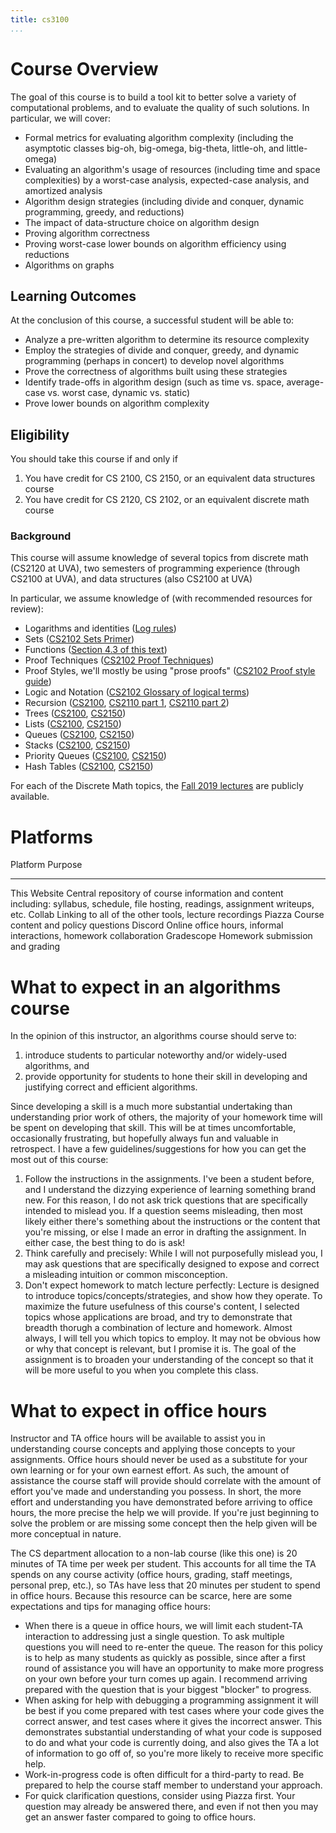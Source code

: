 ```yaml
---
title: cs3100
...
```



# Course Overview 

The goal of this course is to build a tool kit to better solve a variety of computational problems, and to evaluate the quality of such solutions. In particular, we will cover:

- Formal metrics for evaluating algorithm complexity (including the asymptotic classes big-oh, big-omega, big-theta, little-oh, and little-omega)
- Evaluating an algorithm's usage of resources (including time and space complexities) by a worst-case analysis, expected-case analysis, and amortized analysis
- Algorithm design strategies (including divide and conquer, dynamic programming, greedy, and reductions)
- The impact of data-structure choice on algorithm design
- Proving algorithm correctness
- Proving worst-case lower bounds on algorithm efficiency using reductions
- Algorithms on graphs

## Learning Outcomes

At the conclusion of this course, a successful student will be able to:

- Analyze a pre-written algorithm to determine its resource complexity
- Employ the strategies of divide and conquer, greedy, and dynamic programming (perhaps in concert) to develop novel algorithms
- Prove the correctness of algorithms built using these strategies
- Identify trade-offs in algorithm design (such as time vs. space, average-case vs. worst case, dynamic vs. static)
- Prove lower bounds on algorithm complexity



## Eligibility

You should take this course if and only if

1. You have credit for CS 2100, CS 2150, or an equivalent data structures course
1. You have credit for CS 2120, CS 2102, or an equivalent discrete math course


### Background

This course will assume knowledge of several topics from discrete math (CS2120 at UVA), two semesters of programming experience (through CS2100 at UVA), and data structures (also CS2100 at UVA)

In particular, we assume knowledge of (with recommended resources for review):

- Logarithms and identities ([Log rules](https://en.wikipedia.org/wiki/List_of_logarithmic_identities))
- Sets ([CS2102 Sets Primer](https://www.cs.virginia.edu/~njb2b/cs2120/f2021/sets.html))
- Functions ([Section 4.3 of this text](http://www.cs.virginia.edu/~njb2b/cs2120/f2021/files/mcs.pdf))
- Proof Techniques ([CS2102 Proof Techniques](http://www.cs.virginia.edu/~njb2b/cs2120/f2021/techniques-q8.html))
- Proof Styles, we'll mostly be using "prose proofs" ([CS2102 Proof style guide](http://www.cs.virginia.edu/~njb2b/cs2120/f2021/proofs.html))
- Logic and Notation ([CS2102 Glossary of logical terms](http://www.cs.virginia.edu/~njb2b/cs2120/f2021/glossary.html))
- Recursion ([CS2100](https://markfloryan.github.io/dsa1/slides/04-trees.html#/3/1), [CS2110 part 1](https://deternitydx.github.io/uvacs4102/pdfs/31-recursion.pdf), [CS2110 part 2](https://deternitydx.github.io/uvacs4102/pdfs/32-recursion.pdf))
- Trees ([CS2100](https://markfloryan.github.io/dsa1/slides/04-trees.html#/), [CS2150](https://aaronbloomfield.github.io/pdr/slides/05-trees.html#/))
- Lists ([CS2100](https://markfloryan.github.io/dsa1/slides/02-lists.html#/), [CS2150]())
- Queues ([CS2100](https://markfloryan.github.io/dsa1/slides/02-lists.html#/queues), [CS2150](https://aaronbloomfield.github.io/pdr/slides/02-lists.html#/queues))
- Stacks ([CS2100](https://markfloryan.github.io/dsa1/slides/02-lists.html#/stacks), [CS2150](https://aaronbloomfield.github.io/pdr/slides/02-lists.html#/stacks))
- Priority Queues ([CS2100](https://markfloryan.github.io/dsa1/slides/07-priorityqueues.html#/), [CS2150](https://aaronbloomfield.github.io/pdr/slides/10-heaps-huffman.html#/cover))
- Hash Tables ([CS2100](https://markfloryan.github.io/dsa1/slides/06-hashing.html#/), [CS2150](https://aaronbloomfield.github.io/pdr/slides/06-hashes.html#/cover))

For each of the Discrete Math topics, the [Fall 2019 lectures](http://www.cs.virginia.edu/luther/DMT1/F2019/schedule.html) are publicly available.

# Platforms

Platform                    Purpose
-------------------------   ----------------------------------------------
This Website                Central repository of course information and content including: syllabus, schedule, file hosting, readings, assignment writeups, etc.
Collab                      Linking to all of the other tools, lecture recordings
Piazza                      Course content and policy questions
Discord                     Online office hours, informal interactions, homework collaboration
Gradescope                  Homework submission and grading


# What to expect in an algorithms course

In the opinion of this instructor, an algorithms course should serve to:

1. introduce students to particular noteworthy and/or widely-used algorithms, and
1. provide opportunity for students to hone their skill in developing and justifying correct and efficient algorithms.

Since developing a skill is a much more substantial undertaking than understanding prior work of others, the majority of your homework time will be spent on developing that skill. This will be at times uncomfortable, occasionally frustrating, but hopefully always fun and valuable in retrospect. I have a few guidelines/suggestions for how you can get the most out of this course:

1. Follow the instructions in the assignments. I've been a student before, and I understand the dizzying experience of learning something brand new. For this reason, I do not ask trick questions that are specifically intended to mislead you. If a question seems misleading, then most likely either there's something about the instructions or the content that you're missing, or else I made an error in drafting the assignment. In either case, the best thing to do is ask!
1. Think carefully and precisely: While I will not purposefully mislead you, I may ask questions that are specifically designed to expose and correct a misleading intuition or common misconception.
1. Don't expect homework to match lecture perfectly: Lecture is designed to introduce topics/concepts/strategies, and show how they operate. To maximize the future usefulness of this course's content, I selected topics whose applications are broad, and try to demonstrate that breadth thorugh a combination of lecture and homework. Almost always, I will tell you which topics to employ. It may not be obvious how or why that concept is relevant, but I promise it is. The goal of the assignment is to broaden your understanding of the concept so that it will be more useful to you when you complete this class.



# What to expect in office hours

Instructor and TA office hours will be available to assist you in understanding course concepts and applying those concepts to your assignments. Office hours should never be used as a substitute for your own learning or for your own earnest effort. As such, the amount of assistance the course staff will provide should correlate with the amount of effort you've made and understanding you possess. In short, the more effort and understanding you have demonstrated before arriving to office hours, the more precise the help we will provide. If you're just beginning to solve the problem or are missing some concept then the help given will be more conceptual in nature.

The CS department allocation to a non-lab course (like this one) is 20 minutes of TA time per week per student. This accounts for all time the TA spends on any course activity (office hours, grading, staff meetings, personal prep, etc.), so TAs have less that 20 minutes per student to spend in office hours. Because this resource can be scarce, here are some expectations and tips for managing office hours:

-  When there is a queue in office hours, we will limit each student-TA interaction to addressing just a single question. To ask multiple questions you will need to re-enter the queue. The reason for this policy is to help as many students as quickly as possible, since after a first round of assistance you will have an opportunity to make more progress on your own before your turn comes up again. I recommend arriving prepared with the question that is your biggest "blocker" to progress.
- When asking for help with debugging a programming assignment it will be best if you come prepared with test cases where your code gives the correct answer, and test cases where it gives the incorrect answer. This demonstrates substantial understanding of what your code is supposed to do and what your code is currently doing, and also gives the TA a lot of information to go off of, so you're more likely to receive more specific help.
- Work-in-progress code is often difficult for a third-party to read. Be prepared to help the course staff member to understand your approach.
- For quick clarification questions, consider using Piazza first. Your question may already be answered there, and even if not then you may get an answer faster compared to going to office hours.


